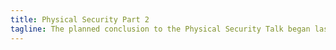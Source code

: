 ```yaml
---
title: Physical Security Part 2
tagline: The planned conclusion to the Physical Security Talk began last week.
---
```

